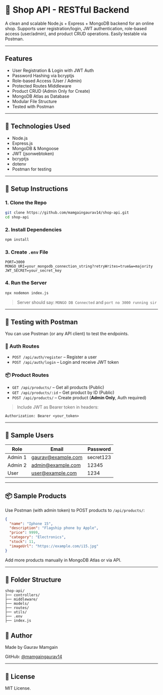 # 🛒 Shop API - RESTful Backend

A clean and scalable Node.js + Express + MongoDB backend for an online shop.
Supports user registration/login, JWT authentication, role-based access (user/admin), and product CRUD operations. Easily testable via Postman.

---

## Features

* User Registration & Login with JWT Auth
* Password Hashing via bcryptjs
* Role-based Access (User / Admin)
* Protected Routes Middleware
* Product CRUD (Admin Only for Create)
* MongoDB Atlas as Database
* Modular File Structure
* Tested with Postman

---

## 🚀 Technologies Used

* Node.js
* Express.js
* MongoDB & Mongoose
* JWT (jsonwebtoken)
* bcryptjs
* dotenv
* Postman for testing

---

## 🔧 Setup Instructions

### 1. Clone the Repo

```bash
git clone https://github.com/mamgaingaurav14/shop-api.git
cd shop-api
```

### 2. Install Dependencies

```bash
npm install
```

### 3. Create `.env` File

```env
PORT=3000
MONGO_URI=your_mongodb_connection_string?retryWrites=true&w=majority
JWT_SECRET=your_secret_key
```

### 4. Run the Server

```bash
npx nodemon index.js
```

> Server should say: `MONGO DB Connected` and `port no 3000 running sir`

---

## 🧪 Testing with Postman

You can use Postman (or any API client) to test the endpoints.

### 🔐 Auth Routes

* `POST /api/auth/register` – Register a user
* `POST /api/auth/login` – Login and receive JWT token

### 📦 Product Routes

* `GET /api/products/` – Get all products (Public)
* `GET /api/products/:id` – Get product by ID (Public)
* `POST /api/products/` – Create product (**Admin Only**, Auth required)

> Include JWT as Bearer token in headers:

```
Authorization: Bearer <your_token>
```

---

## 👥 Sample Users

| Role  | Email                                           | Password |
| ----- | ----------------------------------------------- | -------- |
|Admin 1| [gaurav@example.com](mailto:gaurav@example.com) | secret123   |
| Admin 2  | [admin@example.com](mailto:user@example.com)     | 12345  |
| User  | [user@example.com](mailto:user@example.com)     | 1234   |

---

## 📦 Sample Products

Use Postman (with admin token) to POST products to `/api/products/`:

```json
{
  "name": "Iphone 15",
  "description": "Flagship phone by Apple",
  "price": 9999,
  "category": "Electronics",
  "stock": 11,
  "imageUrl": "https://example.com/i15.jpg"
}
```

Add more products manually in MongoDB Atlas or via API.

---

## 📁 Folder Structure

```
shop-api/
├── controllers/
├── middleware/
├── models/
├── routes/
├── utils/
├── .env
├── index.js
```


## 🧠 Author

Made by Gaurav Mamgain

GitHub: [@mamgaingaurav14](https://github.com/mamgaingaurav14)

---

## 📜 License

MIT License.
